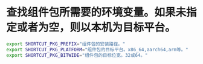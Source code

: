 
# 查找组件包所需要的环境变量。如果未指定或者为空，则以本机为目标平台。
```bash
export SHORTCUT_PKG_PREFIX="组件包的安装路径。"
export SHORTCUT_PKG_PLATFORM="组件包的目标平台。x86_64,aarch64,arm等。"
export SHORTCUT_PKG_BITWIDE="组件包的目标位宽。32或64。"
```